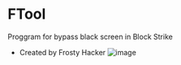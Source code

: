 # FTool
Proggram for bypass black screen in Block Strike
* Created by Frosty Hacker
![image](https://user-images.githubusercontent.com/59924277/85137589-1c479a00-b24a-11ea-804d-c0c7628196ad.png)
